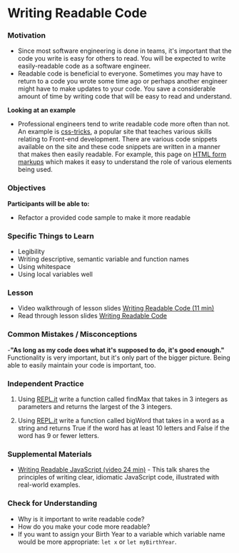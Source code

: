 # Writing Readable Code

### Motivation

- Since most software engineering is done in teams, it's important that the code you write is easy for others to read. You will be expected to write easily-readable code as a software engineer.
- Readable code is beneficial to everyone. Sometimes you may have to return to a code you wrote some time ago or perhaps another engineer might have to make updates to your code. You save a considerable amount of time by writing code that will be easy to read and understand.

**Looking at an example**

- Professional engineers tend to write readable code more often than not. An example is [css-tricks](https://css-tricks.com), a popular site that teaches various skills relating to Front-end development. There are various code snippets available on the site and these code snippets are written in a manner that makes then easily readable. For example, this page on [HTML form markups](https://css-tricks.com/snippets/html/example-form-markup/) which makes it easy to understand the role of various elements being used.

### Objectives

**Participants will be able to:**

- Refactor a provided code sample to make it more readable

### Specific Things to Learn

- Legibility
- Writing descriptive, semantic variable and function names
- Using whitespace
- Using local variables well

### Lesson

- Video walkthrough of lesson slides [Writing Readable Code (11 min)](https://drive.google.com/file/d/1kJU88vbUNmP9aILR61nmXdV7UDqEpuCM/view?usp=sharing)
- Read through lesson slides [Writing Readable Code](https://docs.google.com/presentation/d/1USOZJSzwXmSYepjwrE9r9ky_fmQ8VPE7bshjsBoDsZM/edit?usp=sharing)

### Common Mistakes / Misconceptions

-**"As long as my code does what it's supposed to do, it's good enough."** Functionality is very important, but it's only part of the bigger picture. Being able to easily maintain your code is important, too.

### Independent Practice

1. Using [REPL.it](http://www.repl.it) write a function called findMax that takes in 3 integers as parameters and returns the largest of the 3 integers.

2. Using [REPL.it](http://www.repl.it) write a function called bigWord that takes in a word as a string and returns True if the word has at least 10 letters and False if the word has 9 or fewer letters.


### Supplemental Materials

- [Writing Readable JavaScript (video 24 min)](https://www.youtube.com/watch?v=8WF4AjM-XW8) - This talk shares the principles of writing clear, idiomatic JavaScript code, illustrated with real-world examples.

### Check for Understanding

- Why is it important to write readable code?
- How do you make your code more readable?
- If you want to assign your Birth Year to a variable which variable name would be more appropriate: `let x` or `let myBirthYear`.
